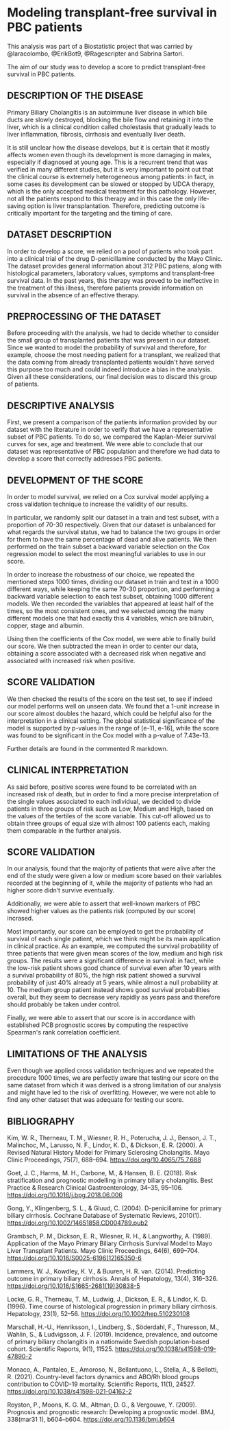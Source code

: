 # Modeling transplant-free survival in PBC patients
This analysis was part of a Biostatistic project that was carried by @laracolombo, @ErikBot9, @Ragescripter and Sabrina Sartori. 

The aim of our study was to develop a score to predict transplant-free survival in PBC patients.

## DESCRIPTION OF THE DISEASE 
Primary Biliary Cholangitis is an autoimmune liver disease in which bile ducts are slowly destroyed, blocking the bile flow and retaining it into the liver, which is a clinical condition called cholestasis that gradually leads to liver inflammation, fibrosis, cirrhosis and eventually liver death. 

It is still unclear how the disease develops, but it is certain that it mostly affects women even though its development is more damaging in males, especially if diagnosed at young age. This is a recurrent trend that was verified in many different studies, but it is very important to point out that the clinical course is extremely heterogeneous among patients: in fact, in some cases its development can be slowed or stopped by UDCA therapy, which is the only accepted medical treatment for this pathology. However, not all the patients respond to this therapy and in this case the only life-saving option is liver transplantation. Therefore, predicting outcome is critically important for the targeting and the timing of care.

## DATASET DESCRIPTION

In order to develop a score, we relied on a pool of patients who took part into a clinical trial of the drug D-penicillamine conducted by the Mayo Clinic. The dataset provides general information about 312 PBC patiens, along with histological parameters, laboratory values, symptoms and transplant-free survival data. 
In the past years, this therapy was proved to be ineffective in the treatment of this illness, therefore patients provide information on survival in the absence of an effective therapy. 

## PREPROCESSING OF THE DATASET 

Before proceeding with the analysis, we had to decide whether to consider the small group of transplanted patients that was present in our dataset. Since we wanted to model the probability of survival and therefore, for example, choose the most needing patient for a transplant, we realized that the data coming from already transplanted patients wouldn't have served this purpose too much and could indeed introduce a bias in the analysis. Given all these considerations, our final decision was to discard this group of patients.

## DESCRIPTIVE ANALYSIS

First, we present a comparison of the patients information provided by our dataset with the literature in order to verify that we have a representative subset of PBC patients. To do so, we compared the Kaplan-Meier survival curves for sex, age and treatment. 
We were able to conclude that our dataset was representative of PBC population and therefore we had data to develop a score that correctly addresses PBC patients.

## DEVELOPMENT OF THE SCORE

In order to model survival, we relied on a Cox survival model applying a cross validation technique to increase the validity of our results. 
 
In particular, we randomly split our dataset in a train and test subset, with a proportion of 70-30 respectively. Given that our dataset is unbalanced for what regards the survival status, we had to balance the two groups in order for them to have the same percentage of dead and alive patients. We then performed on the train subset a backward variable selection on the Cox regression model to select the most meaningful variables to use in our score.

In order to increase the robustness of our choice, we repeated the mentioned steps 1000 times, dividing our dataset in train and test in a 1000 different ways, while keeping the same 70-30 proportion, and performing a backward variable selection to each test subset, obtaining 1000 different models. We then recorded the variables that appeared at least half of the times, so the most consistent ones, and we selected among the many different models one that had exactly this 4 variables, which are bilirubin, copper, stage and albumin.

Using then the coefficients of the Cox model, we were able to finally build our score. We then subtracted the mean in order to center our data, obtaining a score associated with a decreased risk when negative and associated with increased risk when positive.

## SCORE VALIDATION 

We then checked the results of the score on the test set, to see if indeed our model performs well on unseen data. We found that a 1-unit increase in our score almost doubles the hazard, which could be helpful also for the interpretation in a clinical setting. 
The global statistical significance of the model is supported by p-values in the range of [e-11, e-16], while the score was found to be significant in the Cox model with a p-value of 7.43e-13. 

Further details are found in the commented R markdown. 

## CLINICAL INTERPRETATION

As said before, positive scores were found to be correlated with an increased risk of death, but in order to find a more precise interpretation of the single values associated to each individual, we decided to divide patients in three groups of risk such as Low, Medium and High, based on the values of the tertiles of the score variable. This cut-off allowed us to obtain three groups of equal size with almost 100 patients each, making them comparable in the further analysis. 

## SCORE VALIDATION 

In our analysis, found that the majority of patients that were alive after the end of the study were given a low or medium score based on their variables recorded at the beginning of it, while the majority of patients who had an higher score didn’t survive eventually. 

Additionally, we were able to assert that well-known markers of PBC showed higher values as the patients risk (computed by our score) incrased. 

Most importantly, our score can be employed to get the probability of survival of each single patient, which we think might be its main application in clinical practice. As an example, we computed the survival probability of three patients that were given mean scores of the low, medium and high risk groups. The results were a significant difference in survival: in fact, while the low-risk patient shows good chance of survival even after 10 years with a survival probability of 80%, the high risk patient showed a survival probability of just 40% already at 5 years, while almost a null probability at 10. The medium group patient instead shows  good survival probabilities overall, but they seem to decrease very rapidly as years pass and therefore should probably be taken under control. 

Finally, we were able to assert that our score is in accordance with established PCB prognostic scores by computing the respective Spearman's rank correlation coefficient.

## LIMITATIONS OF THE ANALYSIS 

Even though we applied cross validation techniques and we repeated the procedure 1000 times, we are perfectly aware that testing our score on the same dataset from which it was derived is a strong limitation of our analysis and might have led to the risk of overfitting. However, we were not able to find any other dataset that was adequate for testing our score. 

## BIBLIOGRAPHY 
Kim, W. R., Therneau, T. M., Wiesner, R. H., Poterucha, J. J., Benson, J. T., Malinchoc, M., Larusso, N. F., Lindor, K. D., & Dickson, E. R. (2000). A Revised Natural History Model for Primary Sclerosing Cholangitis. Mayo Clinic Proceedings, 75(7), 688–694. https://doi.org/10.4065/75.7.688

Goet, J. C., Harms, M. H., Carbone, M., & Hansen, B. E. (2018). Risk stratification and prognostic modelling in primary biliary cholangitis. Best Practice & Research Clinical Gastroenterology, 34–35, 95–106. https://doi.org/10.1016/j.bpg.2018.06.006

Gong, Y., Klingenberg, S. L., & Gluud, C. (2004). D-penicillamine for primary biliary cirrhosis. Cochrane Database of Systematic Reviews, 2010(1). https://doi.org/10.1002/14651858.CD004789.pub2

Grambsch, P. M., Dickson, E. R., Wiesner, R. H., & Langworthy, A. (1989). Application of the Mayo Primary Biliary Cirrhosis Survival Model to Mayo Liver Transplant Patients. Mayo Clinic Proceedings, 64(6), 699–704. https://doi.org/10.1016/S0025-6196(12)65350-6

Lammers, W. J., Kowdley, K. V., & Buuren, H. R. van. (2014). Predicting outcome in primary biliary cirrhosis. Annals of Hepatology, 13(4), 316–326. https://doi.org/10.1016/S1665-2681(19)30838-5

Locke, G. R., Therneau, T. M., Ludwig, J., Dickson, E. R., & Lindor, K. D. (1996). Time course of histological progression in primary biliary cirrhosis. Hepatology, 23(1), 52–56. https://doi.org/10.1002/hep.510230108

Marschall, H.-U., Henriksson, I., Lindberg, S., Söderdahl, F., Thuresson, M., Wahlin, S., & Ludvigsson, J. F. (2019). Incidence, prevalence, 
and outcome of primary biliary cholangitis in a nationwide Swedish population-based cohort. Scientific Reports, 9(1), 11525. https://doi.org/10.1038/s41598-019-47890-2

Monaco, A., Pantaleo, E., Amoroso, N., Bellantuono, L., Stella, A., & Bellotti, R. (2021). Country-level factors dynamics and ABO/Rh blood 
groups contribution to COVID-19 mortality. Scientific Reports, 11(1), 24527. https://doi.org/10.1038/s41598-021-04162-2

Royston, P., Moons, K. G. M., Altman, D. G., & Vergouwe, Y. (2009). Prognosis and prognostic research: Developing a prognostic model. 
BMJ, 338(mar31 1), b604–b604. https://doi.org/10.1136/bmj.b604























